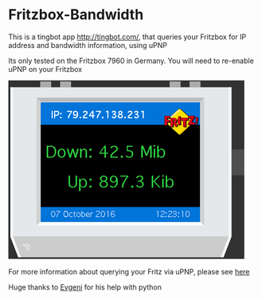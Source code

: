 # Fritzbox-Bandwidth

This is a tingbot app http://tingbot.com/, that queries your Fritzbox for IP address and bandwidth information, using uPNP

Its only tested on the Fritzbox 7960 in Germany.  You will need to re-enable uPNP on your Fritzbox

![Screenshot](https://github.com/abradshaw/Fritzbox-Bandwidth/blob/master/screenshot.png)

For more information about querying your Fritz via uPNP, please see [here](https://blog.devnu11.net/2015/02/monitoring-a-fritzbox-via-upnp-fritzos-6-20-fritzbox-7490/)

Huge thanks to [Evgeni](https://github.com/evgeni) for his help with python


